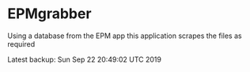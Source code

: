 # EPMgrabber
Using a database from the EPM app this application scrapes the files as required


Latest backup: Sun Sep 22 20:49:02 UTC 2019
